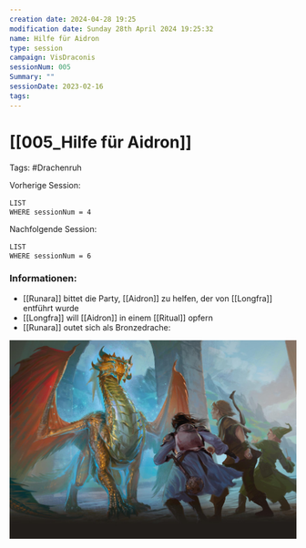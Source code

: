 ```yaml
---
creation date: 2024-04-28 19:25 
modification date: Sunday 28th April 2024 19:25:32 
name: Hilfe für Aidron
type: session 
campaign: VisDraconis
sessionNum: 005
Summary: ""
sessionDate: 2023-02-16
tags:
--- 
```


# [[005_Hilfe für Aidron]]

Tags: #Drachenruh 

Vorherige Session: 
```dataview
LIST
WHERE sessionNum = 4
```
Nachfolgende Session: 
```dataview
LIST
WHERE sessionNum = 6
```

### Informationen:
- [[Runara]] bittet die Party, [[Aidron]] zu helfen, der von [[Longfra]] entführt wurde
- [[Longfra]] will [[Aidron]] in einem [[Ritual]] opfern
- [[Runara]] outet sich als Bronzedrache:

![](../assets/images/NPCs/Runara_Dragon.jpg)